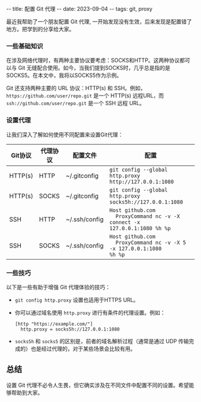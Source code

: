 -- title: 配置 Git 代理
-- date: 2023-09-04
-- tags: git, proxy

最近我帮助了一个朋友配置 Git 代理, 一开始发现没有生效，后来发现是配置错了地方。把学到的分享给大家。

### 一些基础知识

在涉及网络代理时，有两种主要协议要考虑：SOCKS和HTTP。这两种协议都可以与 Git 无缝配合使用。如今，当我们提到SOCKS时，几乎总是指的是SOCKS5。在本文中，我将以SOCKS5作为示例。

Git 还支持两种主要的 URL 协议：HTTP(s) 和 SSH。例如，`https://github.com/user/repo.git` 是一个 HTTP(s) 远程URL，而 `ssh://github.com/user/repo.git` 是一个 SSH 远程 URL。

### 设置代理

让我们深入了解如何使用不同配置来设置Git代理：

| Git协议 | 代理协议 | 配置文件 | 配置 |
| ------------- | ------------- | ----------------- | ------- |
| HTTP(s) | HTTP | ~/.gitconfig | `git config --global http.proxy http://127.0.0.1:1080`|
| HTTP(s) | SOCKS | ~/.gitconfig | `git config --global http.proxy socks5h://127.0.0.1:1080` |
| SSH | HTTP | ~/.ssh/config | <code>Host github.com<br>&nbsp;&nbsp;ProxyCommand nc -v -X connect -x 127.0.0.1:1080 %h %p</code> |
| SSH | SOCKS | ~/.ssh/config | <code>Host github.com<br>&nbsp;&nbsp;ProxyCommand nc -v -X 5 -x 127.0.0.1:1080 %h %p</code>|

### 一些技巧

以下是一些有助于增强 Git 代理体验的技巧：

* `git config http.proxy` 设置也适用于HTTPS URL。
* 你可以通过域名使用 `http.proxy` 进行有条件的代理设置。例如：

    ```
    [http "https://example.com/"]
      http.proxy = socks5h://127.0.0.1:1080
    ```

* `socks5h` 和 `socks5` 的区别是，前者的域名解析过程（通常是通过 UDP 传输完成的）也是经过代理的，对于某些场景会比较有用。


## 总结

设置 Git 代理不必令人生畏，但它确实涉及在不同文件中配置不同的设置。希望能够帮助到大家。

